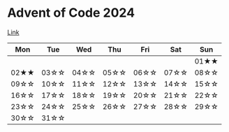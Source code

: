 # Advent of Code 2024
[Link](https://adventofcode.com/2024)

| Mon    | Tue |Wed    | Thu |Fri    | Sat | Sun |
| -------- | ------- | ------- | ------- | ------- | ------- | ------- |
|  |  |  |  |  |  | 01★★ |
| 02★★ | 03☆☆ | 04☆☆ | 05☆☆ | 06☆☆ | 07☆☆ | 08☆☆ |
| 09☆☆ | 10☆☆ | 11☆☆ | 12☆☆ | 13☆☆ | 14☆☆ | 15☆☆ |
| 16☆☆ | 17☆☆ | 18☆☆ | 19☆☆ | 20☆☆ | 21☆☆ | 22☆☆ |
| 23☆☆ | 24☆☆ | 25☆☆ | 26☆☆ | 27☆☆ | 28☆☆ | 29☆☆ |
| 30☆☆ | 31☆☆ |  |  |  |  |  |
